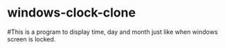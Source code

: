 # windows-clock-clone
#This is a program to display time, day and month just like when windows screen is locked.
